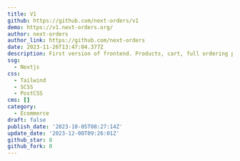 ```yaml
---
title: V1
github: https://github.com/next-orders/v1
demo: https://v1.next-orders.org/
author: next-orders
author_link: https://github.com/next-orders
date: 2023-11-26T13:47:04.377Z
description: First version of frontend. Products, cart, full ordering process.
ssg:
  - Nextjs
css:
  - Tailwind
  - SCSS
  - PostCSS
cms: []
category:
  - Ecommerce
draft: false
publish_date: '2023-10-05T08:27:14Z'
update_date: '2023-12-08T09:26:01Z'
github_star: 8
github_fork: 0
---
```


